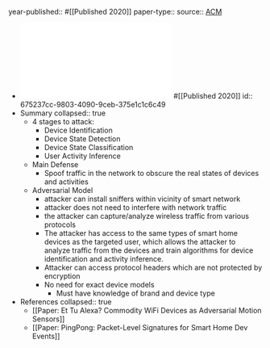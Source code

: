 year-published:: #[[Published 2020]] 
paper-type:: 
source:: [ACM](https://dl.acm.org/doi/10.1145/3395351.3399421)

- ![Peek-a-Boo: I see your smart home activities, even encrypted](../assets/Peek-a-Boo_I_see_your_smart_home_activities_even_encrypted_1733442033064_0.pdf) #[[Published 2020]]
  id:: 675237cc-9803-4090-9ceb-375e1c1c6c49
- Summary
  collapsed:: true
	- 4 stages to attack:
		- Device Identification
		- Device State Detection
		- Device State Classification
		- User Activity Inference
	- Main Defense
		- Spoof traffic in the network to obscure the real states of devices and activities
	- Adversarial Model
		- attacker can install sniffers within vicinity of smart network
		- attacker does not need to interfere with network traffic
		- the attacker can capture/analyze wireless traffic from various protocols
		- The attacker has access to the same types of smart home devices as the targeted user, which allows the attacker to analyze traffic from the devices and train algorithms for device identification and activity inference.
		- Attacker can access protocol headers which are not protected by encryption
		- No need for exact device models
			- Must have knowledge of brand and device type
- References
  collapsed:: true
	- [[Paper: Et Tu Alexa? Commodity WiFi Devices as Adversarial Motion Sensors]]
	- [[Paper: PingPong: Packet-Level Signatures for Smart Home Dev Events]]